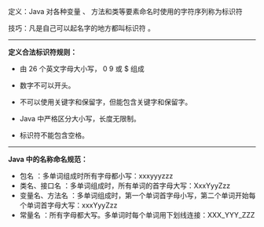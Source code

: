 定义：Java 对各种变量 、 方法和类等要素命名时使用的字符序列称为标识符

技巧：凡是自己可以起名字的地方都叫标识符 。

------

**定义合法标识符规则：**

* 由 26 个英文字母大小写， 0 9 或 $ 组成

* 数字不可以开头。

* 不可以使用关键字和保留字，但能包含关键字和保留字。

* Java 中严格区分大小写，长度无限制。

* 标识符不能包含空格。

------

**Java 中的名称命名规范：**

  * 包名 ：多单词组成时所有字母都小写：xxxyyyzzz
  * 类名、接口名 ：多单词组成时，所有单词的首字母大写：XxxYyyZzz
  * 变量名、方法名 ：多单词组成时，第一个单词首字母小写，第二个单词开始每个单词首字母大写：xxxYyyZzz
  * 常量名 ：所有字母都大写。多单词时每个单词用下划线连接：XXX_YYY_ZZZ